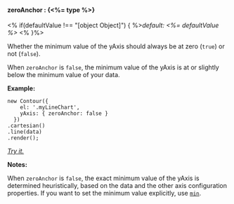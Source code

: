 #### **zeroAnchor** : {<%= type %>}

<% if(defaultValue !== "[object Object]") { %>*default: <%= defaultValue %>* <% }%>

Whether the minimum value of the yAxis should always be at zero (`true`) or not (`false`).

When `zeroAnchor` is `false`, the minimum value of the yAxis is at or slightly below the minimum value of your data.

**Example:**

    new Contour({
        el: '.myLineChart',
        yAxis: { zeroAnchor: false }
      })
    .cartesian()
    .line(data)
    .render();

*[Try it.](<%= jsFiddleLink %>)*

**Notes:**

When `zeroAnchor` is `false`, the exact minimum value of the yAxis is determined heuristically, based on the data and the other axis configuration properties. If you want to set the minimum value explicitly, use [`min`](#config_config.yAxis.min).
